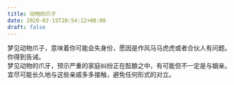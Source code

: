 ```yaml
---
title: 动物的爪子
date: 2020-02-15T20:54:12+08:00
draft: false
---
```


梦见动物爪子，意味着你可能会失身份，愿因是作风马马虎虎或者合伙人有问题。<br>
你得到告诫。<br>
梦见动物的爪牙，预示严重的家庭纠纷正在酝酿之中，有可能但不一定是与姻亲。<br>
宜尽可能长久地与这些亲戚多多接触，避免任何形式的对立。<br>
